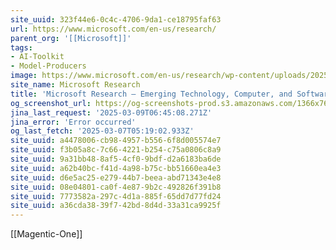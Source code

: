 ```yaml
---
site_uuid: 323f44e6-0c4c-4706-9da1-ce18795faf63
url: https://www.microsoft.com/en-us/research/
parent_org: '[[Microsoft]]'
tags:
- AI-Toolkit
- Model-Producers
image: https://www.microsoft.com/en-us/research/wp-content/uploads/2025/02/MS_Final_Transforming_Scientific_Discovery-2000x1333-1-1024x682.png
site_name: Microsoft Research
title: 'Microsoft Research – Emerging Technology, Computer, and Software Research'
og_screenshot_url: https://og-screenshots-prod.s3.amazonaws.com/1366x768/80/false/058ff9d6c86939fdad25992b4fade7ba6cceb3fd2e2d62dfbbe8a3fa2b7ba12d.jpeg
jina_last_request: '2025-03-09T06:45:08.271Z'
jina_error: 'Error occurred'
og_last_fetch: '2025-03-07T05:19:02.933Z'
site_uuid: a4478006-cb98-4957-b556-6f8d005574e7
site_uuid: f3b05a8c-7c66-4221-b254-c75a0806c8a9
site_uuid: 9a31bb48-8af5-4cf0-9bdf-d2a6183ba6de
site_uuid: a62b40bc-f41d-4a98-b75c-bb51660ea4e3
site_uuid: d6e5ac25-e279-44b7-beea-abd71343e4e8
site_uuid: 08e04801-ca0f-4e87-9b2c-492826f391b8
site_uuid: 7773582a-297c-4d1a-885f-65dd7d77fd24
site_uuid: a36cda38-39f7-42bd-8d4d-33a31ca9925f
---
```

[[Magentic-One]]
